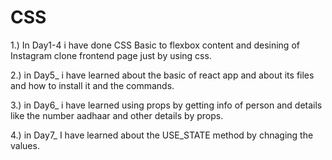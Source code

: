 # CSS
1.) In Day1-4 i have done CSS Basic to flexbox content and desining of Instagram clone frontend page just by using css.

2.) in Day5_ i have learned about the basic of react app and about its files and how to install it and the commands.

3.) in Day6_ i have learned using props by getting info of person and details like the number aadhaar  and other details by props.

4.) in Day7_ I have learned about the USE_STATE method by chnaging the values.


